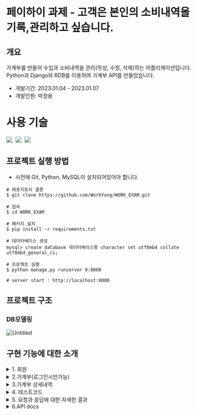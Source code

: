 # 페이하이 과제 - 고객은 본인의 소비내역을 기록,관리하고 싶습니다.
## 개요
가계부를 만들어 수입과 소비내역을 관리(작성, 수정, 삭제)하는 어플리케이션입니다.
<br>
Python과 Django와 RDB를 이용하여 가계부 API를 만들었습니다.

- 개발기간: 2023.01.04 - 2023.01.07
- 개발인원: 박정용

# 사용 기술

<img src="https://img.shields.io/badge/Python-3.9-%233776AB?&logo=python&logoColor=white"/>&nbsp;
<img src="https://img.shields.io/badge/Django-4.0.5-%23092E20?&logo=Django&logoColor=white"/>&nbsp;
<img src="https://img.shields.io/badge/MySQL-5.7-%234479A1?&logo=MySQL&logoColor=white"/>&nbsp;

## 프로젝트 실행 방법

- 사전에 Git, Python, MySQL이 설치되어있어야 합니다.

```shell
# 레포지토리 클론
$ git clone https://github.com/WorkYong/WORK_EXAM.git

# 접속
$ cd WORK_EXAM

# 패키지 설치
$ pip install -r requirements.txt

# 데이터베이스 생성
mysql> create database 데이터베이스명 character set utf8mb4 collate utf8mb4_general_ci;

# 프로젝트 실행
$ python manage.py runserver 0:8000

# server start : http://localhost:8000
```

## 프로젝트 구조

### DB모델링

![Untitled](https://user-images.githubusercontent.com/102202607/210957341-85e6b6be-078d-49bd-8624-ec94a4c09cc8.png)

## 구현 기능에 대한 소개
<details>
<summary>1.  회원</summary>

    
- 회원 가입하기
```shell
※ 필수 요청값(이름, 이메일, 휴대폰번호, 비밀번호) 요청 값으로 받습니다.

※ 사용자의 이름의 경우**

한글로 이루어져야만 하며 2~5장 이내로 설정했습니다.

※ 사용자의 email의 경우**

"@" 가 포함되어 있어야 하며 "." 이 포함되어 있어야 하도록 설정했습니다.

※ 사용자의 핸드폰번호의 경우**

"-"를 포함하고 요청을 보냅니다.

앞자리는 3자리로 이루어져 있어야 하며 중간 자리는 3자리 또는 4자리 숫자 끝자리는 4자리 숫자로 설정해두었습니다.

※사용자의 이메일, 전화번호는 에러 처리되어 있어 데이터가 중복되는 경우에는 가입할 수 없습니다.**※

※비밀번호는 bcrypt를 사용하여 암호화 처리하였습니다.**※

※요청한 값이 유효성검사를 끝내고 통과되면 회원가입 완료됩니다.
```
      
- 회원 로그인 하기
```shell      
※ 필수 요청값(이메일, 비밀번호) 요청 값으로 받습니다.
  이메일과 비밀번호가 일치하게 되면 JWT 토큰을 발행합니다.
  틀리게 되면 INVAILD_USER라는 문구가 발생합니다.
```
- 회원 로그아웃 하기(미구현)

- 회원 탈퇴하기(로그인시만가능)
```shell
※ 필수 요청값(user_id) 요청 값으로 받습니다 
  사용자에서 요청한 user_id의 컬럼이  
  is_active가 0으로 바뀌면서 soft delete 처리됩니다.
```
</details>

<details>
<summary>2.가계부(로그인시만가능)</summary>

- 가계부 생성하기
```shell    
※ 필수 요청값(book_name) 요청 값으로 받습니다.
  한 아이디에 중복된 이름의 가계부를 만들 수는 없습니다(상세내역은 상관 없습니다.)
  ex)가계부의 이름이기 떄문에 홍길동-절약하자, 홍길동-절약하자(중복이라 안댐) (단,홍길동-절약하자 , 김철수-절약하자 가능합니다)
```
- 가계부 내역 수정하기
```shell
※ 필수 요청값(book_id, book_name) 요청 값으로 받습니다.
  수정이 완료되면 CHANGE라는 메시지와 함꼐 수정완료됩니다.
  없는 아이디번호면 Book_DoesNotExist값을 반환합니다.
```
- 가계부 내역 삭제하기
```shell
※필수 요청값(book_id) 요청 값으로 받습니다.
  DELETE라는 메시지와 함꼐 수정됩니다. 그리고 deleted_at이 자동으로 현재시간에 맞게 DB에 저장됩니다.
```
    
- 가계부 원하는내역 조회하기       
```shell  
  자신이 로그인된 ID의 정보를 조회하여 가져옵니다.
  로그인이 안되어 있을시 조회가 불가능하며 INVALID_TOKEN이라는 에러메세지를 반환합니다.
```
</details>

<details>
<summary>3.가계부 상세내역</summary>

- 가계부 상세내역 생성하기
```shell
※필수 요청값(title, date, memo, description, amount, balance, book_id) 요청 값으로 받습니다.
  
    상세내역마다 랜덤의 serial_no를 부여하였습니다. 그 이유는 조회할때 QueryString을 사용하는데 
  
    serial_no 랜덤성을 이용하여 보안적측면을 고려하였습니다
```
    
- 가계부 상세내역 수정하기
```shell
  ※필수 요청값(record_id, amount, memo) 요청 값으로 받습니다.
  
    존재하지않는  record_id면 BookRecord_DoesNotExist 에러 값을 반환합니다.
  
    유효성검사가 다끝나면 CHANGE라는 메시지와 함꼐 수정됩니다
```    
- 가계부 상세내역 삭제하기
```shell
※필수 요청값(record_id) 요청 값으로 받습니다.
  존재하지않는  record_id면 BookRecord_DoesNotExist 에러 값을 반환합니다.
  
  유효성검사가 다끝나면 DELETE라는 메시지와 함께 is_delete값이 0 바뀌는 soft_delet처리 하였습니다.
  
  지금 현재시각이 deleted_at에 기록됩니다.
```  
- 가계부 상세내역 조회하기
```shell
※필수 요청값(book_id, is_deleted, serial_no) QueryString으로 요청 값으로 받습니다.
  요청된 값의 따라 정보를 조회할 수 있고 삭제된 데이터 또한 조회할 수 있습니다.
  
  그리고 QueryString의 단점인 URL에 노출되어 무분별하게 URL값을 변경하여 조회할 수 있는 사항이 우려되어
  
  uuid라는 모듈을 통하여 serial_no를 16자리에 숫자가 랜덤하게 생성되어 조회할 수 어렵게 만들어
  
  보안적 측면을 고려하였습니다
```
- 가계부 상세내역 공유해서 단축URL 만들기(단축시간 만료는 미구현)
```shell  
상세내역을 조회하게되면 그 동시에 URL이 단축 URL로 결과 값을 반환합니다.
QueryString이기 떄문에 URL이 겹치지 않습니다.
```  
- 가계부 상세내역 복제하기
</details>
<details>
<summary>4. 테스트코드</summary>
</details>
<details>
<summary>5. 요청과 응답에 대한 자세한 결과</summary>
<div markdown="1">
<ul>
  <li>
    <p>회원가입</p>
    <img width="800" alt="" src="https://user-images.githubusercontent.com/102202607/211005451-718c2c78-0803-42f0-9af3-bcbeb5be6700.png">
  </li>
  <li>
    <p>로그인</p>
    <img width="800" alt="" src="https://user-images.githubusercontent.com/102202607/211005459-b0783501-cf81-48f4-bfe4-de6dd1e7cca0.png">
  </li>
  <li>
    <p>회원 탈퇴(soft delete)</p>
    <img width="800" alt="" src="https://user-images.githubusercontent.com/102202607/211005465-aff65ff9-428b-4f70-97b7-b18b2c6e38a5.png">
  </li>
  <li>
    <p>가계부 생성</p>
    <img width="800" alt="image" src="https://user-images.githubusercontent.com/102202607/211005469-ff41cc63-ae6e-4f32-bd67-25ddd505683d.png">
  </li>
  <li>
    <p>가계부 조회</p>
    <img width="800" alt="" src="https://user-images.githubusercontent.com/102202607/211005474-6446edc7-30ea-4485-b94f-7f957157daf7.png">
  </li>
  <li>
    <p>가계부 수정</p>
    <img width="800" alt="" src="https://user-images.githubusercontent.com/102202607/211005478-cd58d795-cf0a-4e11-b229-8a9fbc334bca.png">
  </li>
  <li>
    <p>가계부 삭제(soft_delete)</p>
    <img width="800" alt="" src="https://user-images.githubusercontent.com/102202607/211005481-61dec8aa-8a0c-4c44-97b3-37ac05a122be.png">
  </li>
  <li>
    <p>가계부 상세내역 생성</p>
    <img width="800" alt="" src="https://user-images.githubusercontent.com/102202607/211005482-953ac4cf-b28b-40c9-9c8f-61c426de1df6.png">
  </li>
  <li>
    <p>가계부 상세내역 조회</p>
    <img width="800" alt="" src="https://user-images.githubusercontent.com/102202607/211005488-e7d29739-913c-44d0-a9f5-35e767a25377.png">
  </li>
  <li>
    <p>가계부 기록 수정</p>
    <img width="800" alt="" src="https://user-images.githubusercontent.com/102202607/211005490-78ee1c10-377f-4b74-bc08-dd929de303f5.png">
  </li>
  <li>
    <p>가계부 기록 삭제</p>
    <img width="800" alt="" src="https://user-images.githubusercontent.com/102202607/211005491-92e17233-fc89-495a-969c-83318f90c403.png">
  </li>
</ul>
</div>
</details>
<details>
<summary>6.API docs</summary>

## API doc

박정용 - [https://documenter.getpostman.com/view/22727251/2s83zfQ5Ti]()
</details>
